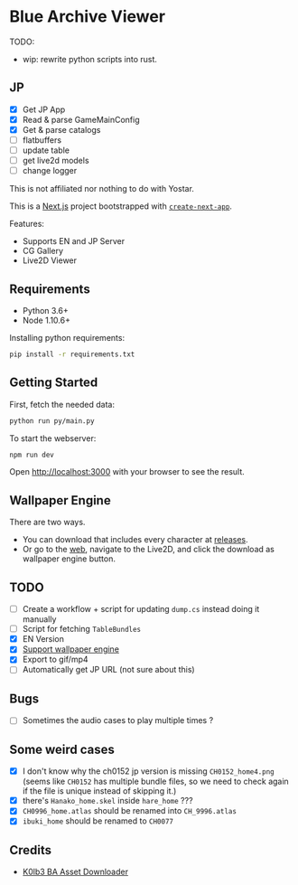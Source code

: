 # Blue Archive Viewer

TODO:

- wip: rewrite python scripts into rust.

## JP

- [x] Get JP App
- [x] Read & parse GameMainConfig
- [x] Get & parse catalogs
- [ ] flatbuffers
- [ ] update table
- [ ] get live2d models
- [ ] change logger

This is not affiliated nor nothing to do with Yostar.

This is a [Next.js](https://nextjs.org/) project bootstrapped with [`create-next-app`](https://github.com/vercel/next.js/tree/canary/packages/create-next-app).

Features:

- Supports EN and JP Server
- CG Gallery
- Live2D Viewer

## Requirements

- Python 3.6+
- Node 1.10.6+

Installing python requirements:

```bash
pip install -r requirements.txt
```

## Getting Started

First, fetch the needed data:

```bash
python run py/main.py
```

To start the webserver:

```bash
npm run dev
```

Open [http://localhost:3000](http://localhost:3000) with your browser to see the result.

## Wallpaper Engine

There are two ways.

- You can download that includes every character at [releases](https://github.com/respectZ/blue-archive-viewer/releases).
- Or go to the [web](http://ba.svdex.moe/), navigate to the Live2D, and click the download as wallpaper engine button.

## TODO

- [ ] Create a workflow + script for updating `dump.cs` instead doing it manually
- [ ] Script for fetching `TableBundles`
- [x] EN Version
- [x] [Support wallpaper engine](https://github.com/respectZ/blue-archive-viewer/releases)
- [x] Export to gif/mp4
- [ ] Automatically get JP URL (not sure about this)

## Bugs

- [ ] Sometimes the audio cases to play multiple times ?

## Some weird cases

- [x] I don't know why the ch0152 jp version is missing `CH0152_home4.png` (seems like `CH0152` has multiple bundle files, so we need to check again if the file is unique instead of skipping it.)
- [x] there's `Hanako_home.skel` inside `hare_home` ???
- [x] `CH0996_home.atlas` should be renamed into `CH_9996.atlas`
- [x] `ibuki_home` should be renamed to `CH0077`

## Credits

- [K0lb3 BA Asset Downloader](https://github.com/K0lb3/Blue-Archive---Asset-Downloader)
